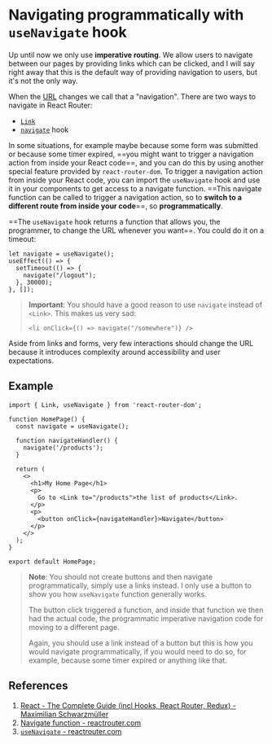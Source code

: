 # Navigating programmatically with `useNavigate` hook

Up until now we only use **imperative routing**. We allow users to navigate between our pages by providing links which can be clicked, and I will say right away that this is the default way of providing navigation to users, but it's not the only way.

When the [URL](https://reactrouter.com/en/main/start/concepts#url) changes we call that a "navigation". There are two ways to navigate in React Router:

- [`Link`](https://reactrouter.com/en/main/components/link)
- [`navigate`](https://reactrouter.com/en/main/hooks/use-navigate) hook

In some situations, for example maybe because some form was submitted or because some timer expired, ==you might want to trigger a navigation action from inside your React code==, and you can do this by using another special feature provided by `react-router-dom`. To trigger a navigation action from inside your React code, you can import the `useNavigate` hook and use it in your components to get access to a navigate function. ==This navigate function can be called to trigger a navigation action, so to **switch to a different route from inside your code**==, so **programmatically**.

==The `useNavigate` hook returns a function that allows you, the programmer, to change the URL whenever you want==. You could do it on a timeout:

```react
let navigate = useNavigate();
useEffect(() => {
  setTimeout(() => {
    navigate("/logout");
  }, 30000);
}, []);
```

> **Important**: You should have a good reason to use `navigate` instead of `<Link>`. This makes us very sad:
>
> ```react
> <li onClick={() => navigate("/somewhere")} />
> ```

Aside from links and forms, very few interactions should change the URL because it introduces complexity around accessibility and user expectations.

## Example

```react
import { Link, useNavigate } from 'react-router-dom';

function HomePage() {
  const navigate = useNavigate();

  function navigateHandler() {
    navigate('/products');
  }

  return (
    <>
      <h1>My Home Page</h1>
      <p>
        Go to <Link to="/products">the list of products</Link>.
      </p>
      <p>
        <button onClick={navigateHandler}>Navigate</button>
      </p>
    </>
  );
}

export default HomePage;
```

> **Note**: You should not create buttons and then navigate programmatically, simply use a links instead. I only use a button to show you how `useNavigate` function generally works.
>
> The button click triggered a function, and inside that function we then had the actual code, the programmatic imperative navigation code for moving to a different page.
>
> Again, you should use a link instead of a button but this is how you would navigate programmatically, if you would need to do so, for example, because some timer expired or anything like that.

## References

1. [React - The Complete Guide (incl Hooks, React Router, Redux) - Maximilian Schwarzmüller](https://www.udemy.com/course/react-the-complete-guide-incl-redux/)
2. [Navigate function - reactrouter.com](https://reactrouter.com/en/main/start/concepts#navigate-function)
3. [`useNavigate` - reactrouter.com](https://reactrouter.com/en/main/hooks/use-navigate)